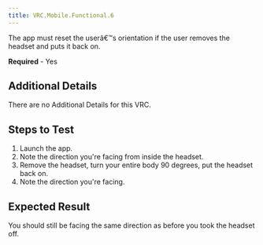 ```yaml
---
title: VRC.Mobile.Functional.6
---
```

The app must reset the userâ€™s orientation if the user removes the headset and puts it back on.

**Required** - Yes

## Additional Details

There are no Additional Details for this VRC. 

## Steps to Test

1. Launch the app.
2. Note the direction you're facing from inside the headset.
3. Remove the headset, turn your entire body 90 degrees, put the headset back on.
4. Note the direction you're facing.
## Expected Result

You should still be facing the same direction as before you took the headset off.

